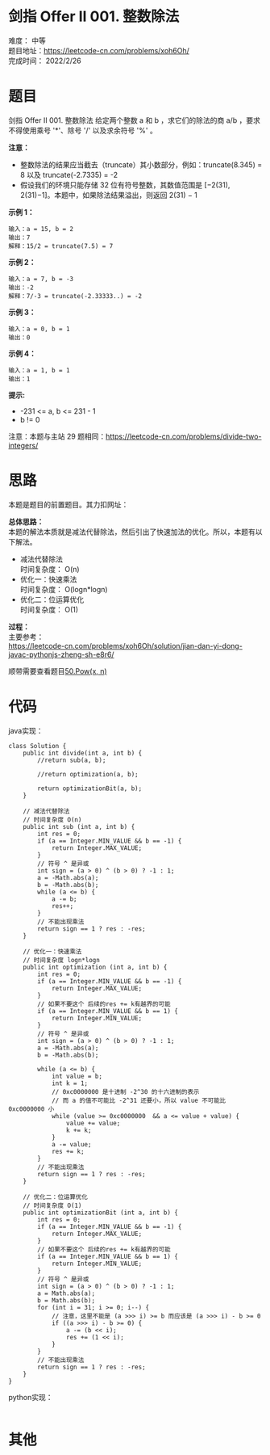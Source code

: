 # 剑指 Offer II 001. 整数除法
难度：   中等   
题目地址：https://leetcode-cn.com/problems/xoh6Oh/   
完成时间：  2022/2/26   
# 题目
剑指 Offer II 001. 整数除法
给定两个整数 a 和 b ，求它们的除法的商 a/b ，要求不得使用乘号 '*'、除号 '/' 以及求余符号 '%' 。


**注意：**

+ 整数除法的结果应当截去（truncate）其小数部分，例如：truncate(8.345) = 8 以及 truncate(-2.7335) = -2
+ 假设我们的环境只能存储 32 位有符号整数，其数值范围是 [−2(31), 2(31)−1]。本题中，如果除法结果溢出，则返回 2(31) − 1
 

**示例 1：**
```
输入：a = 15, b = 2
输出：7
解释：15/2 = truncate(7.5) = 7
```
**示例 2：**
```
输入：a = 7, b = -3
输出：-2
解释：7/-3 = truncate(-2.33333..) = -2
```
**示例 3：**
```
输入：a = 0, b = 1
输出：0
```
**示例 4：**
```
输入：a = 1, b = 1
输出：1
```

**提示:**

+ -231 <= a, b <= 231 - 1
+ b != 0
 

注意：本题与主站 29 题相同：https://leetcode-cn.com/problems/divide-two-integers/

# 思路
本题是题目[]()的前置题目。其力扣网址：

**总体思路：**  
本题的解法本质就是减法代替除法，然后引出了快速加法的优化。所以，本题有以下解法。

+ 减法代替除法   
   时间复杂度： O(n)
+ 优化一：快速乘法  
    时间复杂度： O(logn*logn)
+ 优化二：位运算优化   
    时间复杂度： O(1)

**过程：**    
主要参考：   
https://leetcode-cn.com/problems/xoh6Oh/solution/jian-dan-yi-dong-javac-pythonjs-zheng-sh-e8r6/   

顺带需要查看题目[50.Pow(x, n)](https://leetcode-cn.com/problems/powx-n/)

# 代码  
java实现：   
```
class Solution {
    public int divide(int a, int b) {
        //return sub(a, b);

        //return optimization(a, b);

        return optimizationBit(a, b);
    }

    // 减法代替除法
    // 时间复杂度 O(n)
    public int sub (int a, int b) {
        int res = 0;
        if (a == Integer.MIN_VALUE && b == -1) {
            return Integer.MAX_VALUE;
        }
        // 符号 ^ 是异或
        int sign = (a > 0) ^ (b > 0) ? -1 : 1;
        a = -Math.abs(a);
        b = -Math.abs(b);
        while (a <= b) {
            a -= b;
            res++;
        }
        // 不能出现乘法
        return sign == 1 ? res : -res;
    }

    // 优化一：快速乘法
    // 时间复杂度 logn*logn 
    public int optimization (int a, int b) {
        int res = 0;
        if (a == Integer.MIN_VALUE && b == -1) {
            return Integer.MAX_VALUE;
        }
        // 如果不要这个 后续的res += k有越界的可能
        if (a == Integer.MIN_VALUE && b == 1) {
            return Integer.MIN_VALUE;
        }
        // 符号 ^ 是异或
        int sign = (a > 0) ^ (b > 0) ? -1 : 1;
        a = -Math.abs(a);
        b = -Math.abs(b);
        
        while (a <= b) {
            int value = b;
            int k = 1;
            // 0xc0000000 是十进制 -2^30 的十六进制的表示
            // 而 a 的值不可能比 -2^31 还要小，所以 value 不可能比 0xc0000000 小
            while (value >= 0xc0000000  && a <= value + value) {
                value += value;
                k += k;
            }
            a -= value;
            res += k;
        }
        // 不能出现乘法
        return sign == 1 ? res : -res;
    }

    // 优化二：位运算优化
    // 时间复杂度 O(1)
    public int optimizationBit (int a, int b) {
        int res = 0;
        if (a == Integer.MIN_VALUE && b == -1) {
            return Integer.MAX_VALUE;
        }
        // 如果不要这个 后续的res += k有越界的可能
        if (a == Integer.MIN_VALUE && b == 1) {
            return Integer.MIN_VALUE;
        }
        // 符号 ^ 是异或
        int sign = (a > 0) ^ (b > 0) ? -1 : 1;
        a = Math.abs(a);
        b = Math.abs(b);
        for (int i = 31; i >= 0; i--) {
            // 注意，这里不能是 (a >>> i) >= b 而应该是 (a >>> i) - b >= 0
            if ((a >>> i) - b >= 0) {
                a -= (b << i);
                res += (1 << i);
            }
        }
        // 不能出现乘法
        return sign == 1 ? res : -res;
    }
}
```
python实现：   
```

```
# 其他


